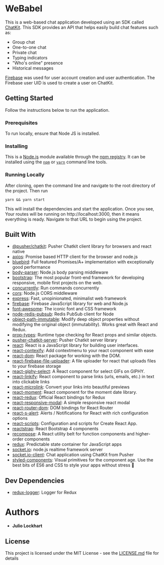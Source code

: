 # WeBabel

This is a web-based chat application developed using an SDK called [ChatKit](https://pusher.com/chatkit). This SDK provides an API that helps
easily build chat features such as:

- Group chat
- One-to-one chat
- Private chat
- Typing indicators
- "Who's online" presence
- Historical messages

[Firebase](https://firebase.google.com/) was used for user account creation and user authentication. The Firebase user UID is used to create a user on ChatKit.  

## Getting Started

Follow the instructions below to run the application.

### Prerequisites

To run locally, ensure that Node JS is installed.

### Installing

This is a [Node.js](https://nodejs.org/) module available through the 
[npm registry](https://www.npmjs.com/). It can be installed using the 
[`npm`](https://docs.npmjs.com/getting-started/installing-npm-packages-locally)
or 
[`yarn`](https://yarnpkg.com/en/)
command line tools.

### Running Locally

After cloning, open the command line and navigate to the root directory of the project. Then run

```
yarn && yarn start
```

This will install the dependencies and start the application.
Once you see, Your routes will be running on http://localhost:3000, then it means everything is ready. Navigate to that URL to begin using the project.

## Built With

- [@pusher/chatkit](https://ghub.io/@pusher/chatkit): Pusher Chatkit client library for browsers and react native
- [axios](https://ghub.io/axios): Promise based HTTP client for the browser and node.js
- [bluebird](https://ghub.io/bluebird): Full featured Promises/A+ implementation with exceptionally good performance
- [body-parser](https://ghub.io/body-parser): Node.js body parsing middleware
- [bootstrap](https://ghub.io/bootstrap): The most popular front-end framework for developing responsive, mobile first projects on the web.
- [concurrently](https://ghub.io/concurrently): Run commands concurrently
- [cors](https://ghub.io/cors): Node.js CORS middleware
- [express](https://ghub.io/express): Fast, unopinionated, minimalist web framework
- [firebase](https://ghub.io/firebase): Firebase JavaScript library for web and Node.js
- [font-awesome](https://ghub.io/font-awesome): The iconic font and CSS framework
- [node-redis-pubsub](https://ghub.io/node-redis-pubsub): Redis PubSub client for Node
- [object-path-immutable](https://ghub.io/object-path-immutable): Modify deep object properties without modifying the original object (immutability). Works great with React and Redux.
- [prop-types](https://ghub.io/prop-types): Runtime type checking for React props and similar objects.
- [pusher-chatkit-server](https://ghub.io/pusher-chatkit-server): Pusher Chatkit server library
- [react](https://ghub.io/react): React is a JavaScript library for building user interfaces.
- [react-contexify](https://ghub.io/react-contexify): Add contextmenu to your react component with ease
- [react-dom](https://ghub.io/react-dom): React package for working with the DOM.
- [react-firebase-file-uploader](https://ghub.io/react-firebase-file-uploader): A file uploader for react that uploads files to your firebase storage
- [react-giphy-select](https://ghub.io/react-giphy-select): A React component for select GIFs on GIPHY.
- [react-linkify](https://ghub.io/react-linkify): React component to parse links (urls, emails, etc.) in text into clickable links
- [react-microlink](https://ghub.io/react-microlink): Convert your links into beautiful previews
- [react-moment](https://ghub.io/react-moment): React component for the moment date library.
- [react-redux](https://ghub.io/react-redux): Official React bindings for Redux
- [react-responsive-modal](https://ghub.io/react-responsive-modal): A simple responsive react modal
- [react-router-dom](https://ghub.io/react-router-dom): DOM bindings for React Router
- [react-s-alert](https://ghub.io/react-s-alert): Alerts / Notifications for React with rich configuration options
- [react-scripts](https://ghub.io/react-scripts): Configuration and scripts for Create React App.
- [reactstrap](https://ghub.io/reactstrap): React Bootstrap 4 components
- [recompose](https://ghub.io/recompose): A React utility belt for function components and higher-order components
- [redux](https://ghub.io/redux): Predictable state container for JavaScript apps
- [socket.io](https://ghub.io/socket.io): node.js realtime framework server
- [socket.io-client](https://ghub.io/socket.io-client): Chat application using ChatKit from Pusher
- [styled-components](https://ghub.io/styled-components): Visual primitives for the component age. Use the best bits of ES6 and CSS to style your apps without stress 💅

## Dev Dependencies

- [redux-logger](https://ghub.io/redux-logger): Logger for Redux

# Authors

* **Julio Lockhart**

## License

This project is licensed under the MIT License - see the [LICENSE.md](LICENSE.md) file for details